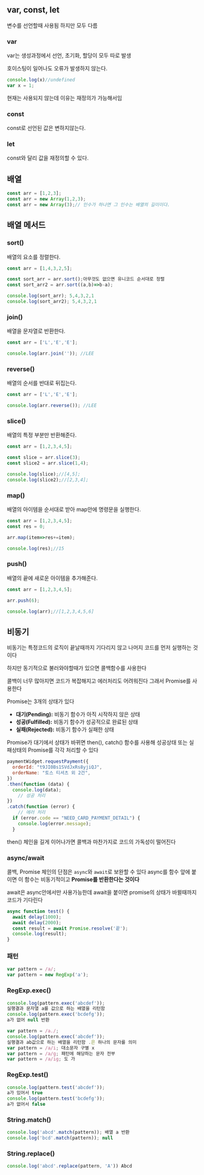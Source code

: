 ## var, const, let

변수를 선언할때 사용됨 하지만 모두 다름

### var

var는 생성과정에서 선언, 초기화, 할당이 모두 따로 발생

호이스팅이 일어나도 오류가 발생하지 않는다.

```js
console.log(x)//undefined
var x = 1;
```

현재는 사용되지 않는데 이유는 재정의가 가능해서임

### const

const로 선언된 값은 변하지않는다.

### let

const와 달리 값을 재정의할 수 있다.

## 배열

```jsx
const arr = [1,2,3];
const arr = new Array(1,2,3);
const arr = new Array(3);// 인수가 하나면 그 인수는 배열의 길이이다.
```

## 배열 메서드

### sort()

배열의 요소를 정렬한다.

```js
const arr = [1,4,3,2,5];

const sort_arr = arr.sort();아무것도 없으면 유니코드 순서대로 정렬
const sort_arr2 = arr.sort((a,b)=>b-a);

console.log(sort_arr); 5,4,3,2,1
console.log(sort_arr2); 5,4,3,2,1
```

### join()

배열을 문자열로 반환한다.

```js
const arr = ['L','E','E'];

console.log(arr.join('')); //LEE
```

### **reverse()**

배열의 순서를 반대로 뒤집는다.

```js
const arr = ['L','E','E'];

console.log(arr.reverse()); //LEE
```

### slice()

배열의 특정 부분만 반환해준다.

```js
const arr = [1,2,3,4,5];

const slice = arr.slice(3);
const slice2 = arr.slice(1,4);

console.log(slice);//[4,5];
console.log(slice2);//[2,3,4];
```

### map()

배열의 아이템을 순서대로 받아 map안에 명령문을 실행한다.

```js
const arr = [1,2,3,4,5];
const res = 0;

arr.map(item=>res+=item);

console.log(res);//15
```

### push()

배열의 끝에 새로운 아이템을 추가해준다.

```js
const arr = [1,2,3,4,5];

arr.push(6);

console.log(arr);//[1,2,3,4,5,6]
```

## 비동기

비동기는 특정코드의 로직이 끝날때까지 기다리지 않고 나머지 코드를 먼저 실행하는 것이다

하지만 동기적으로 불러와야할때가 있으면 콜백함수를 사용한다

콜백이 너무 많아지면 코드가 복잡해지고 에러처리도 어려워진다 그래서 Promise를 사용한다

Promise는 3개의 상태가 있다

- **대기(Pending):** 비동기 함수가 아직 시작하지 않은 상태
- **성공(Fulfilled):** 비동기 함수가 성공적으로 완료된 상태
- **실패(Rejected):** 비동기 함수가 실패한 상태

Promise가 대기에서 상태가 바뀌면 then(), catch() 함수를 사용해 성공상태 또는 실패상태의 Promise를 각각 처리할 수 있다

```js
paymentWidget.requestPayment({
  orderId: "t9JI0Bs1SVdJxRs8yjiQJ",            
  orderName: "토스 티셔츠 외 2건",                    
})
.then(function (data) {
  console.log(data);
	// 성공 처리
})
.catch(function (error) {
	// 에러 처리
  if (error.code == "NEED_CARD_PAYMENT_DETAIL") {
    console.log(error.message);
  }
```

then() 체인을 길게 이어나가면 콜백과 마찬가지로 코드의 가독성이 떨어진다

### **async/await**

콜백, Promise 체인의 단점은 `async`와 `await`로 보완할 수 있다
async를 함수 앞에 붙이면 이 함수는 비동기적이고 **Promise를 반환한다는 것이다**

await은 async안에서만 사용가능한데 await을 붙이면 promise의 상태가 바뀔때까지 코드가 기다린다

```js
async function test() {
  await delay(1000);
  await delay(2000);
  const result = await Promise.resolve('끝');
  console.log(result);
}
```

### 패턴

```jsx
var pattern = /a/;
var pattern = new RegExp('a');
```

### RegExp.exec()

```jsx
console.log(pattern.exec('abcdef'));
실행결과 문자열 a를 값으로 하는 배열을 리턴함
console.log(pattern.exec('bcdefg'));
a가 없어 null 반환

var pattern = /a./;
console.log(pattern.exec('abcdef'));
실행결과 ab값으로 하는 배열을 리턴함 .은 하나의 문자를 의미 
var pattern = /a/i; 대소문자 구별 x
var pattern = /a/g; 패턴에 해당하는 문자 전부
var pattern = /a/ig; 도 가
```

### RegExp.test()

```jsx
console.log(pattern.test('abcdef'));
a가 있어서 true
console.log(pattern.test('bcdefg'));
a가 없어서 false
```

### String.match()

```jsx
console.log('abcd'.match(pattern)); 배열 a 반환
console.log('bcd'.match(pattern)); null
```

### String.replace()

```jsx
console.log('abcd'.replace(pattern, 'A')) Abcd
```
